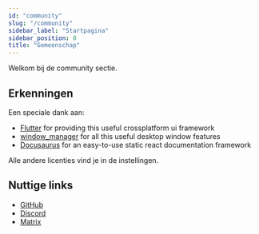 ```yaml
---
id: "community"
slug: "/community"
sidebar_label: "Startpagina"
sidebar_position: 0
title: "Gemeenschap"
---
```


Welkom bij de community sectie.

## Erkenningen

Een speciale dank aan:

* [Flutter](https://github.com/flutter/flutter) for providing this useful crossplatform ui framework
* [window_manager](https://github.com/leanflutter/window_manager) for all this useful desktop window features
* [Docusaurus](https://github.com/facebook/docusaurus) for an easy-to-use static react documentation framework

Alle andere licenties vind je in de instellingen.

## Nuttige links

* [GitHub](https://github.com/LinwoodDev/Butterfly)
* [Discord](https://go.linwood.dev/discord)
* [Matrix](https://go.linwood.dev/matrix)
